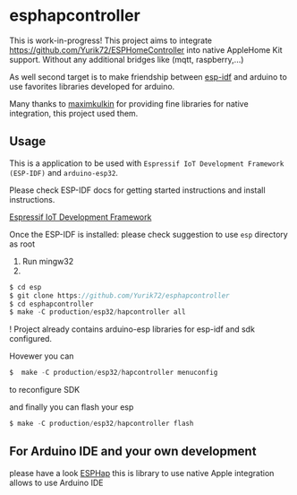 # esphapcontroller

This is work-in-progress!
This project aims to integrate  https://github.com/Yurik72/ESPHomeController  into native AppleHome Kit support.
Without any additional bridges like (mqtt, raspberry,...)

As well second target is to make friendship between [esp-idf](https://github.com/espressif/esp-idf) and arduino to use favorites libraries developed for arduino.

Many thanks to [maximkulkin](https://github.com/maximkulkin) for providing fine libraries for native integration,
this project used them.



## Usage


This is a application to be used with `Espressif IoT Development Framework (ESP-IDF)` and `arduino-esp32`. 

Please check ESP-IDF docs for getting started instructions and install instructions.

[Espressif IoT Development Framework](https://github.com/espressif/esp-idf)

Once the ESP-IDF is installed:
please check suggestion to use  `esp`  directory as root
1. Run mingw32
2. 
```c
$ cd esp
$ git clone https://github.com/Yurik72/esphapcontroller
$ cd esphapcontroller
$ make -C production/esp32/hapcontroller all
```
! Project already contains arduino-esp libraries for esp-idf and sdk configured.

Hovewer you can
```c
$  make -C production/esp32/hapcontroller menuconfig
```
to reconfigure SDK

and finally you can flash your esp
```c
$ make -C production/esp32/hapcontroller flash
```

## For Arduino IDE and your own development

please have a look [ESPHap](https://github.com/Yurik72/ESPHap) this is library to use native Apple integration allows to use Arduino IDE



